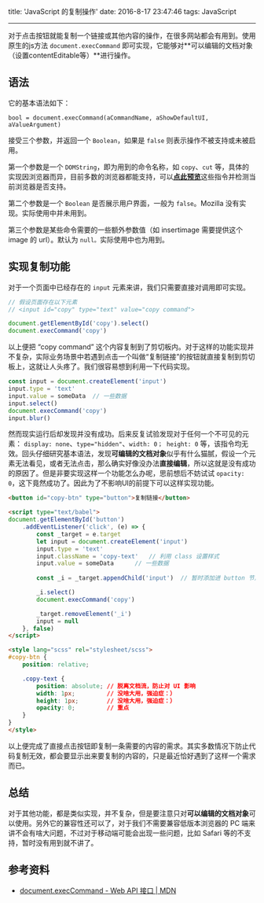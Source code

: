 title: 'JavaScript 的复制操作'
date: 2016-8-17 23:47:46 
tags: JavaScript

---

对于点击按钮就能复制一个链接或其他内容的操作，在很多网站都会有用到。使用原生的js方法 `document.execCommand` 即可实现，它能够对**可以编辑的文档对象（设置contentEditable等）**进行操作。

## 语法

它的基本语法如下：

```javascipt
bool = document.execCommand(aCommandName, aShowDefaultUI, aValueArgument)
```

<!-- more -->

接受三个参数，并返回一个 `Boolean`，如果是 `false` 则表示操作不被支持或未被启用。

第一个参数是一个 `DOMString`，即为用到的命令名称，如 `copy`、`cut` 等，具体的实现因浏览器而异，目前多数的浏览器都能支持，可以[**点此预览**](http://codepen.io/netsi1964/full/QbLLGW/)这些指令并检测当前浏览器是否支持。

第二个参数是一个 `Boolean` 是否展示用户界面，一般为 `false`。Mozilla 没有实现。实际使用中并未用到。

第三个参数是某些命令需要的一些额外参数值（如 insertimage 需要提供这个 image 的 url）。默认为 `null。`实际使用中也为用到。



## 实现复制功能

对于一个页面中已经存在的 `input` 元素来讲，我们只需要直接对调用即可实现。

```javascript
// 假设页面存在以下元素
// <input id="copy" type="text" value="copy command">

document.getElementById('copy').select()
document.execCommand('copy')
```

以上便把 “copy command” 这个内容复制到了剪切板内。对于这样的功能实现并不复杂，实际业务场景中若遇到点击一个叫做“复制链接”的按钮就直接复制到剪切板上，这就让人头疼了。我们很容易想到利用一下代码实现。

```javascript
const input = document.createElement('input')
input.type = 'text'
input.value = someData	// 一些数据
input.select()
document.execCommand('copy')
input.blur()
```

然而现实运行后却发现并没有成功。后来反复试验发现对于任何一个不可见的元素： `display: none`、`type="hidden"`、`width: 0； height: 0` 等，该指令均无效。回头仔细研究基本语法，发现**可编辑的文档对象**似乎有什么猫腻，假设一个元素无法看见，或者无法点击，那么确实好像没办法**直接编辑**，所以这就是没有成功的原因了。但是非要实现这样一个功能怎么办呢，思前想后不妨试试 `opacity: 0`，这下竟然成功了。因此为了不影响UI的前提下可以这样实现功能。

```HTML
<button id="copy-btn" type="button">复制链接</button>

<script type="text/babel">
document.getElementById('button')
    .addEventListener('click', (e) => {
        const _target = e.target
        let input = document.createElement('input')
        input.type = 'text'
        input.className = 'copy-text'	// 利用 class 设置样式
        input.value = someData		// 一些数据
        
        const _i = _target.appendChild('input')	 // 暂时添加进 button 节点中了，也可以放在其他地方

        _i.select()
        document.execCommand('copy')

        _target.removeElement('_i')
        input = null
    }, false)
</script>

<style lang="scss" rel="stylesheet/scss">
#copy-btn {
    position: relative;

    .copy-text {
        position: absolute;	// 脱离文档流，防止对 UI 影响
        width: 1px;         // 没啥大用，强迫症：）
        height: 1px;        // 没啥大用，强迫症：）
        opacity: 0;         // 重点
    }
}
</style>
```

以上便完成了直接点击按钮即复制一条需要的内容的需求。其实多数情况下防止代码复制无效，都会要显示出来要复制的内容的，只是最近恰好遇到了这样一个需求而已。

## 总结

对于其他功能，都是类似实现，并不复杂，但是要注意只对**可以编辑的文档对象**可以使用。另外它的兼容性还可以了，对于我们不需要兼容低版本浏览器的 PC 端来讲不会有啥大问题，不过对于移动端可能会出现一些问题，比如 Safari 等的不支持，暂时没有用到就不讲了。

## 参考资料

* [document.execCommand - Web API 接口 | MDN](https://developer.mozilla.org/zh-CN/docs/Web/API/Document/execCommand#例子)